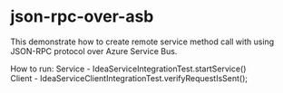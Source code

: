 json-rpc-over-asb
=================

This demonstrate how to create remote service method call with using JSON-RPC protocol over Azure Service Bus.

How to run:
Service - IdeaServiceIntegrationTest.startService()<br/>
Client - IdeaServiceClientIntegrationTest.verifyRequestIsSent();

